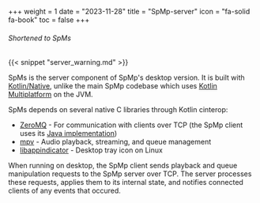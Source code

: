 +++
weight = 1
date = "2023-11-28"
title = "SpMp-server"
icon = "fa-solid fa-book"
toc = false
+++

###### Shortened to SpMs

######

{{< snippet "server_warning.md" >}}

SpMs is the server component of SpMp's desktop version. It is built with [Kotlin/Native](https://kotlinlang.org/docs/native-overview.html), unlike the main SpMp codebase which uses [Kotlin Multiplatform](https://kotlinlang.org/docs/multiplatform.html#get-started) on the JVM. 

SpMs depends on several native C libraries through Kotlin cinterop:
- [ZeroMQ](https://zeromq.org/) - For communication with clients over TCP (the SpMp client uses its [Java implementation](https://github.com/zeromq/jeromq))
- [mpv](https://mpv.io/) - Audio playback, streaming, and queue management
- [libappindicator](https://launchpad.net/libappindicator) - Desktop tray icon on Linux

When running on desktop, the SpMp client sends playback and queue manipulation requests to the SpMp server over TCP. The server processes these requests, applies them to its internal state, and notifies connected clients of any events that occured.
